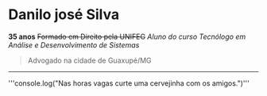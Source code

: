 # Danilo josé Silva
**35 anos**
~~Formado em Direito pela UNIFEG~~
_Aluno do curso Tecnólogo em Análise e Desenvolvimento de Sistemas_
<!--Aluno do Curso Web Full Stack da Labenu-->
> Advogado na cidade de Guaxupé/MG

---
'''console.log("Nas horas vagas curte uma cervejinha com os amigos.")'''